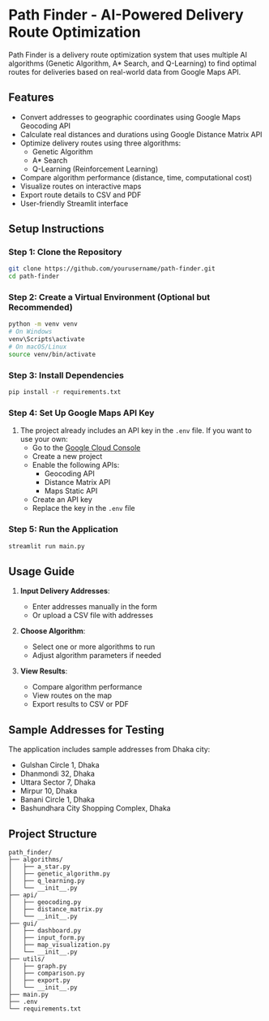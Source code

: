 # Path Finder - AI-Powered Delivery Route Optimization

Path Finder is a delivery route optimization system that uses multiple AI algorithms (Genetic Algorithm, A* Search, and Q-Learning) to find optimal routes for deliveries based on real-world data from Google Maps API.

## Features

- Convert addresses to geographic coordinates using Google Maps Geocoding API
- Calculate real distances and durations using Google Distance Matrix API
- Optimize delivery routes using three algorithms:
  - Genetic Algorithm
  - A* Search
  - Q-Learning (Reinforcement Learning)
- Compare algorithm performance (distance, time, computational cost)
- Visualize routes on interactive maps
- Export route details to CSV and PDF
- User-friendly Streamlit interface

## Setup Instructions

### Step 1: Clone the Repository
```bash
git clone https://github.com/yourusername/path-finder.git
cd path-finder
```

### Step 2: Create a Virtual Environment (Optional but Recommended)
```bash
python -m venv venv
# On Windows
venv\Scripts\activate
# On macOS/Linux
source venv/bin/activate
```

### Step 3: Install Dependencies
```bash
pip install -r requirements.txt
```

### Step 4: Set Up Google Maps API Key
1. The project already includes an API key in the `.env` file. If you want to use your own:
   - Go to the [Google Cloud Console](https://console.cloud.google.com/)
   - Create a new project
   - Enable the following APIs:
     - Geocoding API
     - Distance Matrix API
     - Maps Static API
   - Create an API key
   - Replace the key in the `.env` file

### Step 5: Run the Application
```bash
streamlit run main.py
```

## Usage Guide

1. **Input Delivery Addresses**:
   - Enter addresses manually in the form
   - Or upload a CSV file with addresses

2. **Choose Algorithm**:
   - Select one or more algorithms to run
   - Adjust algorithm parameters if needed

3. **View Results**:
   - Compare algorithm performance
   - View routes on the map
   - Export results to CSV or PDF

## Sample Addresses for Testing

The application includes sample addresses from Dhaka city:
- Gulshan Circle 1, Dhaka
- Dhanmondi 32, Dhaka
- Uttara Sector 7, Dhaka
- Mirpur 10, Dhaka
- Banani Circle 1, Dhaka
- Bashundhara City Shopping Complex, Dhaka

## Project Structure

```
path_finder/
├── algorithms/
│   ├── a_star.py
│   ├── genetic_algorithm.py
│   ├── q_learning.py
│   └── __init__.py
├── api/
│   ├── geocoding.py
│   ├── distance_matrix.py
│   └── __init__.py
├── gui/
│   ├── dashboard.py
│   ├── input_form.py
│   ├── map_visualization.py
│   └── __init__.py
├── utils/
│   ├── graph.py
│   ├── comparison.py
│   ├── export.py
│   └── __init__.py
├── main.py
├── .env
└── requirements.txt
``` 